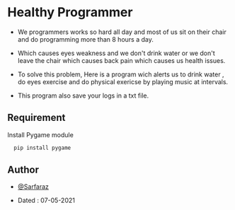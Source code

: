 # Healthy Programmer

* We programmers works so hard all day and most of us sit on their chair and do programming more than 8 hours a day.

* Which causes eyes weakness and we don't drink water or we don't leave the chair which causes back pain which causes us health issues.

* To solve this problem, Here is a program wich alerts us to drink water , do eyes exercise and do physical exericse by playing music at intervals.

* This program also save your logs in a txt file.

## Requirement

Install Pygame module

```bash
  pip install pygame
```
    
## Author

- [@Sarfaraz](https://www.github.com/GoogolDKhan)

- Dated : 07-05-2021